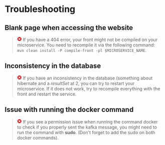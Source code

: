 # Troubleshooting

## Blank page when accessing the website

> ![troubleshooting](img/error.png) If you have a 404 error, your front might not be compiled on your microservice.
You need to recompile it via the following command: `mvn clean install -P compile-front -pl $MICROSERVICE_NAME`.


## Inconsistency in the database

> ![troubleshooting](img/error.png) If you have an inconsistency in the database (something about hibernate and a _resultSet_
at 2, you can try to restart your microservice. If it does not work, try to recompile everything with the front and restart
the service.


## Issue with running the docker command 

> ![troubleshooting](img/error.png) If you see a permission issue when running the command docker to check if you properly
sent the kafka message, you might need to run the command with **sudo**. (Don't forget to add the sudo on both docker commands).
